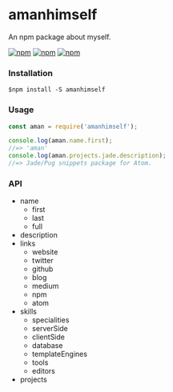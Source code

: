 # amanhimself
An npm package about myself.

[![npm](https://img.shields.io/npm/v/amanhimself.svg?style=flat-square)](https://www.npmjs.org/package/amanhimself)
[![npm](https://img.shields.io/npm/dm/amanhimself.svg?style=flat-square)](https://www.npmjs.org/package/amanhimself)
[![npm](https://img.shields.io/npm/l/amanhimself.svg?style=flat-square)](https://www.npmjs.org/package/amanhimself)

### Installation
`$npm install -S amanhimself`

### Usage
```javascript
const aman = require('amanhimself');

console.log(aman.name.first);
//=> 'aman'
console.log(aman.projects.jade.description);
//=> Jade/Pug snippets package for Atom.
```

### API
* name
  * first
  * last
  * full
* description
* links
  * website
  * twitter
  * github
  * blog
  * medium
  * npm
  * atom
* skills
  * specialities
  * serverSide
  * clientSide
  * database
  * templateEngines
  * tools
  * editors
* projects